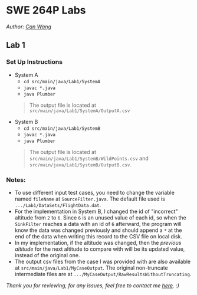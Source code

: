 # SWE 264P Labs
*Author: [Can Wang](mailto:canw7@uci.edu)*

## Lab 1

### Set Up Instructions
- System A
  - `cd src/main/java/Lab1/SystemA`
  - `javac *.java`
  - `java Plumber`
  > The output file is located at `src/main/java/Lab1/SystemA/OutputA.csv`
- System B
  - `cd src/main/java/Lab1/SystemB`
  - `javac *.java`
  - `java Plumber`
  > The output file is located at `src/main/java/Lab1/SystemB/WildPoints.csv` 
  > and `src/main/java/Lab1/SystemB/OutputB.csv`. 

### Notes: 
- To use different input test cases, you need to change the variable named `fileName` at `SourceFilter.java`.
  The default file used is `.../Lab1/DataSets/FlightData.dat`.
- For the implementation in System B, I changed the id of "incorrect" altitude from `2` to `6`.
  Since `6` is an unused value of each id, so when the `SinkFilter` reaches a data with an id of `6` afterward,
  the program will know the data was changed previously and should append a `*` at the end of the data
  when writing this record to the CSV file on local disk.
- In my implementation, if the altitude was changed, then the *previous altitude* for the next altitude to compare with
  will be its updated value, instead of the original one.
- The output csv files from the case I was provided with are also available at `src/main/java/Lab1/MyCaseOutput`. The 
  original non-truncate intermediate files are at `.../MyCaseOutput/RawResultsWithoutTruncating`. 

*Thank you for reviewing, for any issues, feel free to contact me [here](mailto:canw7@uci.edu).  :)*


